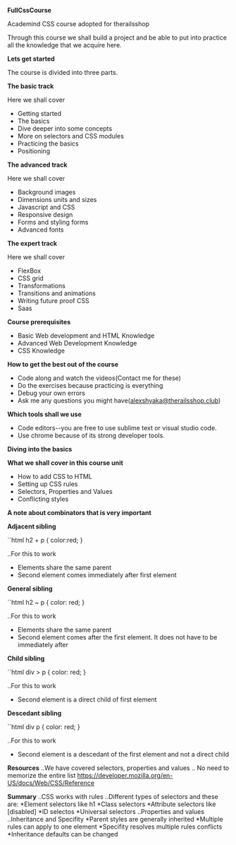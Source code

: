 **FullCssCourse**

Academind CSS course adopted for therailsshop

Through this course we shall build a project and be able to put into practice all the knowledge that we acquire here.

**Lets get started**

The course is divided into three parts.

**The basic track**

  Here we shall cover

  * Getting started
  * The basics
  * Dive deeper into some concepts
  * More on selectors and CSS modules
  * Practicing the basics
  * Positioning

**The advanced track**

  Here we shall cover

  * Background images
  * Dimensions units and sizes
  * Javascript and CSS
  * Responsive design
  * Forms and styling forms
  * Advanced fonts

**The expert track**

  Here we shall cover

  * FlexBox
  * CSS grid
  * Transformations
  * Transitions and animations
  * Writing future proof CSS
  * Saas

**Course prerequisites**

  * Basic Web development and HTML Knowledge
  * Advanced Web Development Knowledge
  * CSS Knowledge

**How to get the best out of the course**

  * Code along and watch the videos(Contact me for these)
  * Do the exercises because practicing is everything
  * Debug your own errors
  * Ask me any questions you might have(alexshyaka@therailsshop.club)

**Which tools shall we use**

  * Code editors--you are free to use sublime text or visual studio code.
  * Use chrome because of its strong developer tools.

**Diving into the basics**

**What we shall cover in this course unit**

  * How to add CSS to HTML
  * Setting up CSS rules
  * Selectors, Properties and Values
  * Conflicting styles

**A note about combinators that is very important**

**Adjacent sibling**

``html
    h2 + p
    {
      color:red;
    }

..For this to work

  * Elements share the same parent
  * Second element comes immediately after first element

  **General sibling**

  ``html
    h2 ~ p
    {
      color: red;
    }


..For this to work

  * Elements share the same parent
  * Second element comes after the first element. It does not have to be immediately after

  **Child sibling**

  ``html
    div > p
    {
      color: red;
    }

..For this to work

  * Second element is a direct child of first element

**Descedant sibling**

``html
  div p
  {
    color: red;
  }


..For this to work

  * Second element is a descedant of the first element and not a direct child

**Resources**
  ..We have covered selectors, properties and values
  .. No need to memorize the entire list
  https://developer.mozilla.org/en-US/docs/Web/CSS/Reference

**Summary**
 ..CSS works with rules
 ..Different types of selectors and these are:
    *Element selectors like h1
    *Class selectors
    *Attribute selectors like [disabled]
    *ID selectos
    *Universal selectors
 ..Properties and values
 ..Inheritance and Specifity
    *Parent styles are generally inherited
    *Multiple rules can apply to one element
    *Specifity resolves multiple rules conflicts
    *Inheritance defaults can be changed
